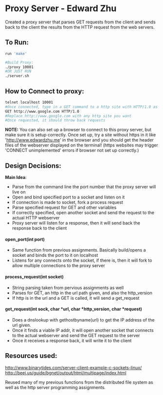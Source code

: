 # Proxy Server - Edward Zhu

Created a proxy server that parses GET requests from the client and sends back to the client the results from the HTTP request from the web servers.

## To Run:

```bash
run 'make'

#Build Proxy: 
./proxy 10001
#OR JUST RUN
./server.sh

```

## How to Connect to proxy:  
```bash
telnet localhost 10001
#Once connected, type in a GET command to a http site with HTTP/1.0 as the version
GET http://www.google.com HTTP/1.0
#Replace http://www.google.com with any http site you want
#Once requested, it should throw back requests
```


**NOTE:** You can also set up a browser to connect to this proxy server, but make sure it is setup correctly. Once set up, try a site without https in it like 'http://www.edwardzhu.me' in the browser and you should get the header files of the webserver displayed on the terminal! (https websites may trigger 'CONNECT unimplemented' errors if browser not set up correctly.)


## Design Decisions:

**Main Idea**: 

- Parse from the command line the port number that the proxy server will live on
- Open and bind specified port to a socket and listen on it
- If connection is made to socket, fork a process request
- Parse specified request for GET and other variables
- If correctly specified, open another socket and send the request to the actual HTTP webserver
- Proxy server will listen for a response, then it will send back the response back to the client

#### open_port(int port)
- Same function from previous assignments. Basically build/opens a socket and binds the port to it on localhost
- Listens for any connects onto the socket, if there is, then it will fork to allow multiple connections to the proxy server

#### process_request(int socket)
- String parsing taken from pervious assignments as well
- Parses for GET, an http in the url path given, and also the http_version
- If http is in the url and a GET is called, it will send a get_request

#### get_request(int sock, char *url, char *http_version, char *request)
- Does a dnslookup with gethostbyname(url) to get the IP address of the url given.
- Once it finds a viable IP addr, it will open another socket that connects to the actual webserver and send the GET request to the server
- Once it receives a response back, it will write it to the client


## Resources used:

http://www.binarytides.com/server-client-example-c-sockets-linux/
http://beej.us/guide/bgnet/output/html/multipage/index.html

Reused many of my previous functions from the distributed file system as well as the http server programming assignments.